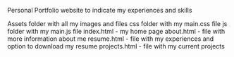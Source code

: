 Personal Portfolio website to indicate my experiences and skills

Assets folder with all my images and files
css folder with my main.css file
js folder with my main.js file
index.html - my home page
about.html - file with more information about me 
resume.html - file with my experiences and option to download my resume
projects.html - file with my current projects
